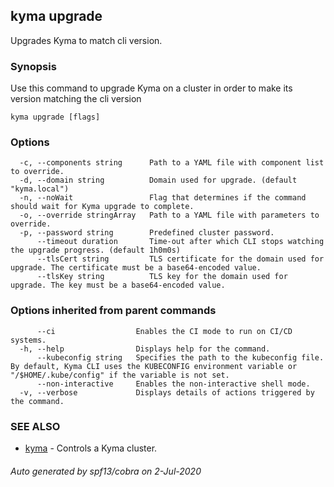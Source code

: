 ## kyma upgrade

Upgrades Kyma to match cli version.

### Synopsis

Use this command to upgrade Kyma on a cluster in order to make its version matching the cli version

```
kyma upgrade [flags]
```

### Options

```
  -c, --components string      Path to a YAML file with component list to override.
  -d, --domain string          Domain used for upgrade. (default "kyma.local")
  -n, --noWait                 Flag that determines if the command should wait for Kyma upgrade to complete.
  -o, --override stringArray   Path to a YAML file with parameters to override.
  -p, --password string        Predefined cluster password.
      --timeout duration       Time-out after which CLI stops watching the upgrade progress. (default 1h0m0s)
      --tlsCert string         TLS certificate for the domain used for upgrade. The certificate must be a base64-encoded value.
      --tlsKey string          TLS key for the domain used for upgrade. The key must be a base64-encoded value.
```

### Options inherited from parent commands

```
      --ci                  Enables the CI mode to run on CI/CD systems.
  -h, --help                Displays help for the command.
      --kubeconfig string   Specifies the path to the kubeconfig file. By default, Kyma CLI uses the KUBECONFIG environment variable or "/$HOME/.kube/config" if the variable is not set.
      --non-interactive     Enables the non-interactive shell mode.
  -v, --verbose             Displays details of actions triggered by the command.
```

### SEE ALSO

* [kyma](kyma.md)	 - Controls a Kyma cluster.

###### Auto generated by spf13/cobra on 2-Jul-2020
